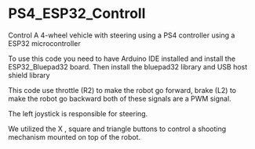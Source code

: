 # PS4_ESP32_Controll
Control A 4-wheel vehicle with steering using a PS4 controller using a ESP32 microcontroller 

To use this code you need to have Arduino IDE installed and install the ESP32_Bluepad32 board. 
Then install the bluepad32 library and USB host shield library

This code use throttle (R2) to make the robot go forward, brake (L2) to make the robot go backward both of these signals are a PWM signal.

The left joystick is responsible for steering.

We utilized the X , square and triangle buttons to control a shooting mechanism mounted on top of the robot.

